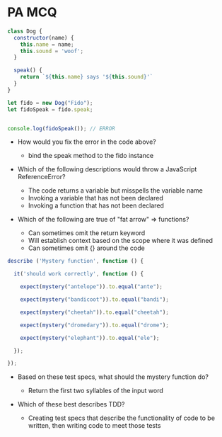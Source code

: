# PA MCQ

```js
class Dog {
  constructor(name) {
    this.name = name;
    this.sound = 'woof';
  }

  speak() {
    return `${this.name} says '${this.sound}'`
  }
}

let fido = new Dog("Fido");
let fidoSpeak = fido.speak;


console.log(fidoSpeak()); // ERROR
```

- How would you fix the error in the code above?
  - bind the speak method to the fido instance

- Which of the following descriptions would throw a JavaScript ReferenceError?
  - The code returns a variable but misspells the variable name
  - Invoking a variable that has not been declared
  - Invoking a function that has not been declared

- Which of the following are true of "fat arrow" => functions?
  - Can sometimes omit the return keyword
  - Will establish context based on the scope where it was defined
  - Can sometimes omit {} around the code

```js
describe ('Mystery function', function () {

  it('should work correctly', function () {

    expect(mystery("antelope")).to.equal("ante");

    expect(mystery("bandicoot")).to.equal("bandi");

    expect(mystery("cheetah")).to.equal("cheetah");

    expect(mystery("dromedary")).to.equal("drome");

    expect(mystery("elephant")).to.equal("ele");

  });

});
```

- Based on these test specs, what should the mystery function do?
  - Return the first two syllables of the input word

- Which of these best describes TDD?
  - Creating test specs that describe the functionality of code to be written, then writing code to meet those tests